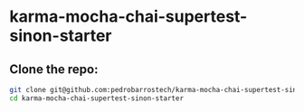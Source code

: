 # karma-mocha-chai-supertest-sinon-starter


## Clone the repo:
```sh
git clone git@github.com:pedrobarrostech/karma-mocha-chai-supertest-sinon-starter.git
cd karma-mocha-chai-supertest-sinon-starter
```
